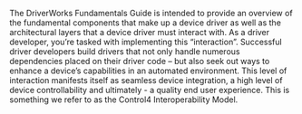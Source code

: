 
The DriverWorks Fundamentals Guide is intended to provide an overview of the fundamental components that make up a device driver as well as the architectural layers that a device driver must interact with.  As a driver developer, you’re tasked with implementing this “interaction”. Successful driver developers build drivers that not only handle numerous dependencies placed on their driver code – but also seek out ways to enhance a device’s capabilities in an automated environment. This level of interaction manifests itself as seamless device integration, a high level of device controllability and ultimately - a quality end user experience. This is something we refer to as the Control4 Interoperability Model.